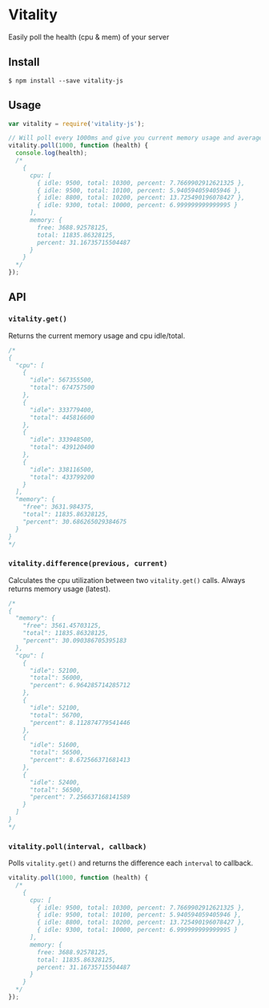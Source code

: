 # Vitality
Easily poll the health (cpu &amp; mem) of your server

## Install

`$ npm install --save vitality-js`

## Usage

```js
var vitality = require('vitality-js');

// Will poll every 1000ms and give you current memory usage and average cpu utilization over the last 1000ms
vitality.poll(1000, function (health) {
  console.log(health);
  /*
    {
      cpu: [
        { idle: 9500, total: 10300, percent: 7.7669902912621325 },
        { idle: 9500, total: 10100, percent: 5.940594059405946 },
        { idle: 8800, total: 10200, percent: 13.725490196078427 },
        { idle: 9300, total: 10000, percent: 6.999999999999995 }
      ],
      memory: { 
        free: 3688.92578125,
        total: 11835.86328125,
        percent: 31.16735715504487
      }
    }
  */
});
```

## API
### `vitality.get()`

Returns the current memory usage and cpu idle/total.

```js
/*
{
  "cpu": [
    {
      "idle": 567355500,
      "total": 674757500
    },
    {
      "idle": 333779400,
      "total": 445816600
    },
    {
      "idle": 333948500,
      "total": 439120400
    },
    {
      "idle": 338116500,
      "total": 433799200
    }
  ],
  "memory": {
    "free": 3631.984375,
    "total": 11835.86328125,
    "percent": 30.686265029384675
  }
}
*/
```

### `vitality.difference(previous, current)`

Calculates the cpu utilization between two `vitality.get()` calls. Always returns memory usage (latest).

```js
/*
{
  "memory": {
    "free": 3561.45703125,
    "total": 11835.86328125,
    "percent": 30.090386705395183
  },
  "cpu": [
    {
      "idle": 52100,
      "total": 56000,
      "percent": 6.964285714285712
    },
    {
      "idle": 52100,
      "total": 56700,
      "percent": 8.112874779541446
    },
    {
      "idle": 51600,
      "total": 56500,
      "percent": 8.672566371681413
    },
    {
      "idle": 52400,
      "total": 56500,
      "percent": 7.256637168141589
    }
  ]
}
*/
```

### `vitality.poll(interval, callback)`

Polls `vitality.get()` and returns the difference each `interval` to callback.

```js
vitality.poll(1000, function (health) {
  /*
    {
      cpu: [
        { idle: 9500, total: 10300, percent: 7.7669902912621325 },
        { idle: 9500, total: 10100, percent: 5.940594059405946 },
        { idle: 8800, total: 10200, percent: 13.725490196078427 },
        { idle: 9300, total: 10000, percent: 6.999999999999995 }
      ],
      memory: { 
        free: 3688.92578125,
        total: 11835.86328125,
        percent: 31.16735715504487
      }
    }
  */
});
```
